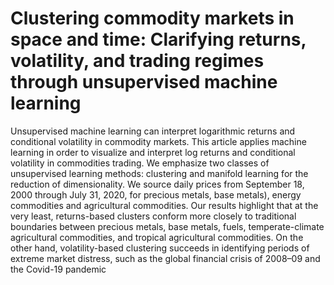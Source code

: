 # Clustering commodity markets in space and time: Clarifying returns, volatility, and trading regimes through unsupervised machine learning
Unsupervised machine learning can interpret logarithmic returns and conditional volatility in commodity
markets. This article applies machine learning in order to visualize and interpret log returns and conditional
volatility in commodities trading. We emphasize two classes of unsupervised learning methods: clustering and
manifold learning for the reduction of dimensionality. We source daily prices from September 18, 2000 through
July 31, 2020, for precious metals, base metals), energy commodities and agricultural commodities. Our results
highlight that at the very least, returns-based clusters conform more closely to traditional boundaries between
precious metals, base metals, fuels, temperate-climate agricultural commodities, and tropical agricultural commodities.
On the other hand, volatility-based clustering succeeds in identifying periods of extreme market
distress, such as the global financial crisis of 2008–09 and the Covid-19 pandemic
